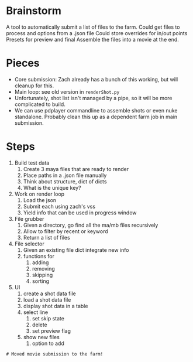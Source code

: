 # Brainstorm

A tool to automatically submit a list of files to the farm.
Could get files to process and options from a .json file
Could store overrides for in/out points
Presets for preview and final
Assemble the files into a movie at the end.

# Pieces

- Core submission: Zach already has a bunch of this working, but will cleanup for this.
- Main loop: see old version in `renderShot.py`
- Unfortunately, shot list isn't managed by a pipe, so it will be more complicated to build.
- We can use pdplayer commandline to assemble shots or even nuke standalone. Probably clean this up as a dependent farm job in main submission.

# Steps
1. Build test data
   1. Create 3 maya files that are ready to render
   2. Place paths in a .json file manually
   3. Think about structure, dict of dicts
   4. What is the unique key?
2. Work on render loop
   1. Load the json
   2. Submit each using zach's vss
   3. Yield info that can be used in progress window
3. File grubber
   1. Given a directory, go find all the ma/mb files recursively
   2. Allow to filter by recent or keyword
   3. Return a list of files
4. File selector
   1. Given an existing file dict integrate new info
   2. functions for
      1. adding
      2. removing
      3. skipping
      4. sorting
5. UI
   1. create a shot data file
   2. load a shot data file
   3. display shot data in a table
   4. select line
      1. set skip state
      2. delete
      3. set preview flag
   5. show new files
      1. option to add




```
# Moved movie submission to the farm!

```



